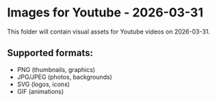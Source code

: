 # Images for Youtube - 2026-03-31

This folder will contain visual assets for Youtube videos on 2026-03-31.

## Supported formats:
- PNG (thumbnails, graphics)
- JPG/JPEG (photos, backgrounds)
- SVG (logos, icons)
- GIF (animations)
